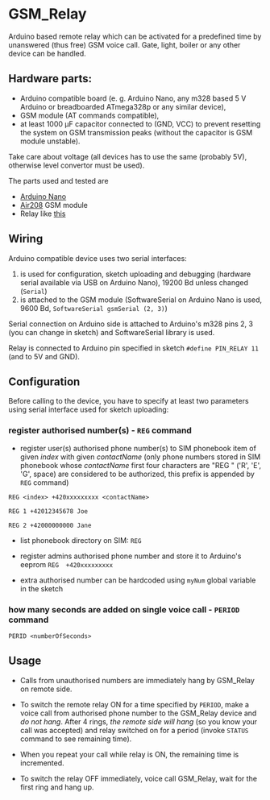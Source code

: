 # GSM_Relay
Arduino based remote relay which can be activated for a predefined time by unanswered (thus free) GSM voice call. 
Gate, light, boiler or any other device can be handled.

## Hardware parts:

- Arduino compatible board (e. g.  Arduino Nano, any m328 based 5 V Arduino or breadboarded ATmega328p or any similar device), 
- GSM module (AT commands compatible),
- at least 1000 μF capacitor connected to (GND, VCC) to prevent resetting the system on GSM transmission peaks (without the capacitor is GSM module unstable).

Take care about voltage (all devices has to use the same (probably 5V), otherwise level convertor must be used). 

The parts used and tested are
- [Arduino Nano](http://store.arduino.cc/products/arduino-nano)
- [Air208](https://fccid.io/2AEGG-AIR208/User-Manual/User-Manual-3829903) GSM module
- Relay like [this](https://arduinogetstarted.com/tutorials/arduino-relay)



## Wiring 
Arduino compatible device uses two serial interfaces: 
1. is used for configuration, sketch uploading and debugging (hardware serial available via USB on Arduino Nano), 19200 Bd unless changed (`Serial`)
2. is attached to the GSM module (SoftwareSerial on Arduino Nano is used, 9600 Bd, `SoftwareSerial gsmSerial (2, 3)`)
 
Serial connection on Arduino side is attached to Arduino's m328 pins 2, 3 (you can change in sketch) and SoftwareSerial library is used. 

Relay is connected to Arduino pin specified in sketch `#define PIN_RELAY 11` (and to 5V and GND).


## Configuration
Before calling to the device, you have to specify at least two parameters using serial interface used for sketch uploading:

### register authorised number(s) -  `REG` command

- register user(s)  authorised phone number(s) to SIM phonebook item of given *index* with given *contactName* (only phone numbers stored in SIM phonebook whose *contactName*  first four characters are  "REG " ('R', 'E', 'G', space) are considered to be authorized, this prefix is appended by `REG` command)

`REG <index> +420xxxxxxxxx <contactName>`

`REG 1 +42012345678 Joe`

`REG 2 +42000000000 Jane`

- list phonebook directory on SIM:
`REG` 

- register admins authorised phone number and store it to Arduino's eeprom 
`REG  +420xxxxxxxxx`

- extra authorised number can be hardcoded using `myNum` global variable in the sketch
        

### how many seconds are added on single voice call - `PERIOD` command

`PERID <numberOfSeconds>`


 ## Usage


- Calls from unauthorised numbers are immediately hang by GSM_Relay on remote side.


- To switch the remote relay ON for a time specified by `PERIOD`, make a voice call from authorised phone number to the GSM_Relay device and *do not hang*. 
After 4 rings, *the remote side will hang* (so you know your call was accepted) and relay switched on for a period (invoke `STATUS` command  to see remaining time).

- When you repeat your call while relay is ON, the remaining time is incremented.

- To switch the relay OFF immediately, voice call GSM_Relay, wait for the first ring and hang up.







